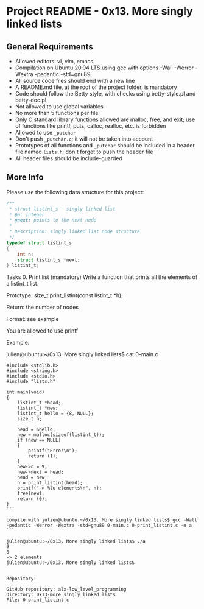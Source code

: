 # Project README - 0x13. More singly linked lists

## General Requirements
- Allowed editors: vi, vim, emacs
- Compilation on Ubuntu 20.04 LTS using gcc with options -Wall -Werror -Wextra -pedantic -std=gnu89
- All source code files should end with a new line
- A README.md file, at the root of the project folder, is mandatory
- Code should follow the Betty style, with checks using betty-style.pl and betty-doc.pl
- Not allowed to use global variables
- No more than 5 functions per file
- Only C standard library functions allowed are malloc, free, and exit; use of functions like printf, puts, calloc, realloc, etc. is forbidden
- Allowed to use `_putchar`
- Don't push `_putchar.c`; it will not be taken into account
- Prototypes of all functions and `_putchar` should be included in a header file named `lists.h`; don't forget to push the header file
- All header files should be include-guarded

## More Info
Please use the following data structure for this project:

```c
/**
 * struct listint_s - singly linked list
 * @n: integer
 * @next: points to the next node
 *
 * Description: singly linked list node structure
 */
typedef struct listint_s
{
    int n;
    struct listint_s *next;
} listint_t;
```
Tasks
0. Print list (mandatory)
Write a function that prints all the elements of a listint_t list.

Prototype: size_t print_listint(const listint_t *h);

Return: the number of nodes

Format: see example

You are allowed to use printf

Example:

julien@ubuntu:~/0x13. More singly linked lists$ cat 0-main.c 
`````
#include <stdlib.h>
#include <string.h>
#include <stdio.h>
#include "lists.h"

int main(void)
{
    listint_t *head;
    listint_t *new;
    listint_t hello = {8, NULL};
    size_t n;

    head = &hello;
    new = malloc(sizeof(listint_t));
    if (new == NULL)
    {
        printf("Error\n");
        return (1);
    }
    new->n = 9;
    new->next = head;
    head = new;
    n = print_listint(head);
    printf("-> %lu elements\n", n);
    free(new);
    return (0);
}
```

compile with julien@ubuntu:~/0x13. More singly linked lists$ gcc -Wall -pedantic -Werror -Wextra -std=gnu89 0-main.c 0-print_listint.c -o a
```

julien@ubuntu:~/0x13. More singly linked lists$ ./a 
9
8
-> 2 elements
julien@ubuntu:~/0x13. More singly linked lists$


Repository:

GitHub repository: alx-low_level_programming
Directory: 0x13-more_singly_linked_lists
File: 0-print_listint.c
